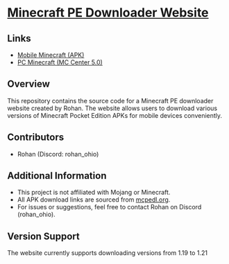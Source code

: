 # [Minecraft PE Downloader Website](https://rohandacoder.github.io/MCPE-Free/)

## Links

- [Mobile Minecraft (APK)](https://rohandacoder.github.io/MCPE-Free/)
- [PC Minecraft (MC Center 5.0)](https://github.com/RohanDaCoder/MCPE-Free/raw/main/MCenters%205.0.exe)

## Overview

This repository contains the source code for a Minecraft PE downloader website created by Rohan. The website allows users to download various versions of Minecraft Pocket Edition APKs for mobile devices conveniently.

## Contributors

- Rohan (Discord: rohan_ohio)

## Additional Information

- This project is not affiliated with Mojang or Minecraft.
- All APK download links are sourced from [mcpedl.org](https://mcpedl.org/).
- For issues or suggestions, feel free to contact Rohan on Discord (rohan_ohio).

## Version Support

The website currently supports downloading versions from 1.19 to 1.21
